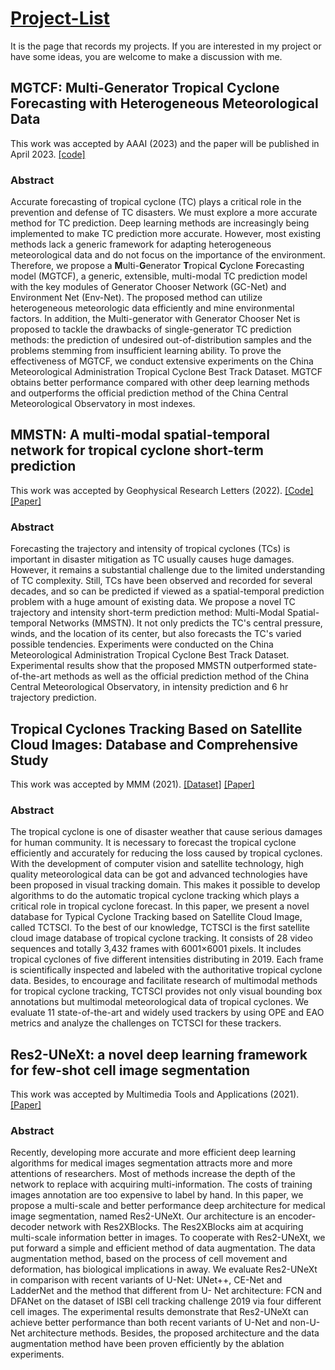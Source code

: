 # [Project-List](https://github.com/xiaochengfuhuo/Project-List)
It is the page that records my projects. If you are interested in my project or have some ideas, you are welcome to make a discussion with me.
## MGTCF: Multi-Generator Tropical Cyclone Forecasting with Heterogeneous Meteorological Data
This work was accepted by AAAI (2023) and the paper will be published in April 2023. [[code]](https://github.com/Zjut-MultimediaPlus/MGTCF)
### Abstract
Accurate forecasting of tropical cyclone (TC) plays a critical role in the prevention and defense of TC disasters. We
must explore a more accurate method for TC prediction.
Deep learning methods are increasingly being implemented
to make TC prediction more accurate. However, most existing methods lack a generic framework for adapting heterogeneous meteorological data 
and do not focus on the importance of the environment. 
Therefore, we propose a **M**ulti-**G**enerator **T**ropical **C**yclone **F**orecasting model (MGTCF),
a generic, extensible, multi-modal TC prediction model with
the key modules of Generator Chooser Network (GC-Net)
and Environment Net (Env-Net). The proposed method can
utilize heterogeneous meteorologic data efficiently and mine
environmental factors. In addition, the Multi-generator with
Generator Chooser Net is proposed to tackle the drawbacks
of single-generator TC prediction methods: the prediction of
undesired out-of-distribution samples and the problems stemming from insufficient learning ability. 
To prove the effectiveness of MGTCF, we conduct extensive experiments on the
China Meteorological Administration Tropical Cyclone Best
Track Dataset. MGTCF obtains better performance compared with other deep learning methods and outperforms
the official prediction method of the China Central Meteorological Observatory in most indexes.
## MMSTN: A multi-modal spatial-temporal network for tropical cyclone short-term prediction
This work was accepted by Geophysical Research Letters (2022). [[Code]](https://github.com/Zjut-MultimediaPlus/MMSTN) 
[[Paper]](https://agupubs.onlinelibrary.wiley.com/doi/10.1029/2021GL096898)
### Abstract
Forecasting the trajectory and intensity of tropical cyclones (TCs) is important in disaster 
mitigation as TC usually causes huge damages. However, it remains a substantial challenge due to the limited 
understanding of TC complexity. Still, TCs have been observed and recorded for several decades, and so can be 
predicted if viewed as a spatial-temporal prediction problem with a huge amount of existing data. We propose 
a novel TC trajectory and intensity short-term prediction method: Multi-Modal Spatial-temporal Networks 
(MMSTN). It not only predicts the TC's central pressure, winds, and the location of its center, but also forecasts 
the TC's varied possible tendencies. Experiments were conducted on the China Meteorological Administration 
Tropical Cyclone Best Track Dataset. Experimental results show that the proposed MMSTN outperformed 
state-of-the-art methods as well as the official prediction method of the China Central Meteorological 
Observatory, in intensity prediction and 6 hr trajectory prediction.

## Tropical Cyclones Tracking Based on Satellite Cloud Images: Database and Comprehensive Study
This work was accepted by MMM (2021). [[Dataset]](https://github.com/Zjut-MultimediaPlus/TCTSCI) 
[[Paper]](https://link.springer.com/chapter/10.1007/978-3-030-67835-7_2) 
### Abstract
The tropical cyclone is one of disaster weather that cause
serious damages for human community. It is necessary to forecast the
tropical cyclone efficiently and accurately for reducing the loss caused by
tropical cyclones. With the development of computer vision and satellite
technology, high quality meteorological data can be got and advanced
technologies have been proposed in visual tracking domain. This makes
it possible to develop algorithms to do the automatic tropical cyclone
tracking which plays a critical role in tropical cyclone forecast. In this
paper, we present a novel database for Typical Cyclone Tracking based
on Satellite Cloud Image, called TCTSCI. To the best of our knowledge,
TCTSCI is the first satellite cloud image database of tropical cyclone
tracking. It consists of 28 video sequences and totally 3,432 frames with
6001×6001 pixels. It includes tropical cyclones of five different intensities
distributing in 2019. Each frame is scientifically inspected and labeled
with the authoritative tropical cyclone data. Besides, to encourage and
facilitate research of multimodal methods for tropical cyclone tracking,
TCTSCI provides not only visual bounding box annotations but multimodal meteorological data of tropical cyclones. 
We evaluate 11 state-of-the-art and widely used trackers by using OPE and EAO metrics and
analyze the challenges on TCTSCI for these trackers.

## Res2-UNeXt: a novel deep learning framework for few-shot cell image segmentation
This work was accepted by Multimedia Tools and Applications (2021). [[Paper]](https://link.springer.com/article/10.1007/s11042-021-10536-5) 
### Abstract
Recently, developing more accurate and more efficient deep learning algorithms for medical
images segmentation attracts more and more attentions of researchers. Most of methods
increase the depth of the network to replace with acquiring multi-information. The costs of
training images annotation are too expensive to label by hand. In this paper, we propose
a multi-scale and better performance deep architecture for medical image segmentation,
named Res2-UNeXt. Our architecture is an encoder-decoder network with Res2XBlocks.
The Res2XBlocks aim at acquiring multi-scale information better in images. To cooperate
with Res2-UNeXt, we put forward a simple and efficient method of data augmentation.
The data augmentation method, based on the process of cell movement and deformation,
has biological implications in away. We evaluate Res2-UNeXt in comparison with recent
variants of U-Net: UNet++, CE-Net and LadderNet and the method that different from U-
Net architecture: FCN and DFANet on the dataset of ISBI cell tracking challenge 2019
via four different cell images. The experimental results demonstrate that Res2-UNeXt can
achieve better performance than both recent variants of U-Net and non-U-Net architecture
methods. Besides, the proposed architecture and the data augmentation method have been
proven efficiently by the ablation experiments.
